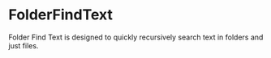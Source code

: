 # FolderFindText
Folder Find Text is designed to quickly recursively search text in folders and just files.
